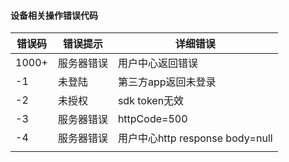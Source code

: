 #### 设备相关操作错误代码

| 错误码 | 错误提示 | 详细错误 |
| ------ | ------ | ------ |
| 1000+ | 服务器错误 | 用户中心返回错误 |
| -1     | 未登陆 | 第三方app返回未登录 |
| -2     | 未授权 | sdk token无效 |
| -3     | 服务器错误       | httpCode=500 |
| -4 | 服务器错误 | 用户中心http response body=null |
|  |  |  |

